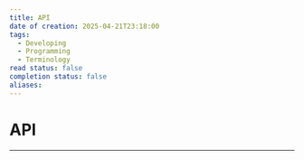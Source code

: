 ```yaml
---
title: API
date of creation: 2025-04-21T23:18:00
tags:
  - Developing
  - Programming
  - Terminology
read status: false
completion status: false
aliases:
---
```

# API
---
